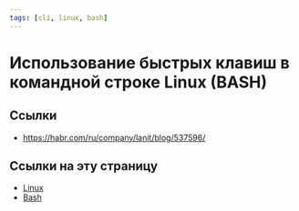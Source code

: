 ```yaml
---
tags: [cli, linux, bash]
---
```

# Использование быстрых клавиш в командной строке Linux (BASH)

## Ссылки

* https://habr.com/ru/company/lanit/blog/537596/

## Ссылки на эту страницу

* [Linux](Linux.md)
* [Bash](Bash.md)